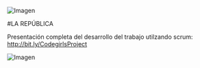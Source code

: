 ![Imagen](http://4.1m.yt/he5Q5OU.jpg "Imagen")

#LA REPÚBLICA

Presentación completa del desarrollo del trabajo utilzando scrum: http://bit.ly/CodegirlsProject

![Imagen](http://4.1m.yt/xv2W-9c.jpg "Imagen")


